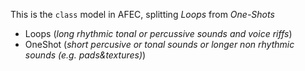 This is the `class` model in AFEC, splitting _Loops_ from _One-Shots_

* Loops (_long rhythmic tonal or percussive sounds and voice riffs_)
* OneShot (_short percusive or tonal sounds or longer non rhythmic sounds (e.g. pads&textures)_)

